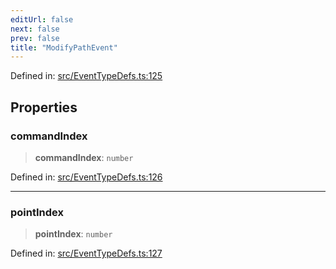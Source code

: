 ```yaml
---
editUrl: false
next: false
prev: false
title: "ModifyPathEvent"
---
```


Defined in: [src/EventTypeDefs.ts:125](https://github.com/fabricjs/fabric.js/blob/e114448a1bce9b68a3e1bba337bc0c83a35c1aa5/src/EventTypeDefs.ts#L125)

## Properties

### commandIndex

> **commandIndex**: `number`

Defined in: [src/EventTypeDefs.ts:126](https://github.com/fabricjs/fabric.js/blob/e114448a1bce9b68a3e1bba337bc0c83a35c1aa5/src/EventTypeDefs.ts#L126)

***

### pointIndex

> **pointIndex**: `number`

Defined in: [src/EventTypeDefs.ts:127](https://github.com/fabricjs/fabric.js/blob/e114448a1bce9b68a3e1bba337bc0c83a35c1aa5/src/EventTypeDefs.ts#L127)
